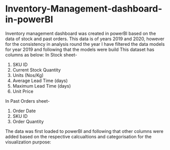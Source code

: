 # Inventory-Management-dashboard-in-powerBI

Inventory management dashboard was created in powerBI based on the data of stock and past orders. This data is of years 2019 and 2020, however for the consistency in analysis round the year I have filtered the data models for year 2019 and following that the models were build 
This dataset has columns as below:
In Stock sheet-
1. SKU ID
2. Current Stock Quantity
3. Units (Nos/Kg)
4. Average Lead Time (days)
5. Maximum Lead Time (days)
6. Unit Price

In Past Orders sheet-
1. Order Date
2. SKU ID
3. Order Quantity

The data was first loaded to powerBI and following that other columns were added based on the respective calcualtions and categorisation for the visualization purpose:
